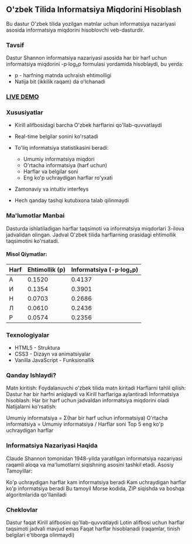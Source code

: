 ## O'zbek Tilida Informatsiya Miqdorini Hisoblash
Bu dastur O'zbek tilida yozilgan matnlar uchun informatsiya nazariyasi asosida informatsiya miqdorini hisoblovchi veb-dasturdir.
###  Tavsif
Dastur Shannon informatsiya nazariyasi asosida har bir harf uchun informatsiya miqdorini -p·log₂p formulasi yordamida hisoblaydi, bu yerda:

* p - harfning matnda uchraish ehtimolligi
* Natija bit (ikkilik raqam) da o'lchanadi
### [ LIVE DEMO](https://info-calculator.vercel.app/)
###  Xususiyatlar

*  Kirill alifbosidagi barcha O'zbek harflarini qo'llab-quvvatlaydi
* Real-time belgilar sonini ko'rsatadi
* To'liq informatsiya statistikasini beradi:

   - Umumiy informatsiya miqdori
   - O'rtacha informatsiya (harf uchun)
   - Harflar va belgilar soni
   - Eng ko'p uchraydigan harflar ro'yxati


* Zamonaviy va intuitiv interfeys
* Hech qanday tashqi kutubxona talab qilinmaydi




###  Ma'lumotlar Manbai
Dasturda ishlatiladigan harflar taqsimoti va informatsiya miqdorlari 3-ilova jadvalidan olingan. Jadval O'zbek tilida harflarning orasidagi ehtimollik taqsimotini ko'rsatadi.
#### Misol Qiymatlar:
|Harf |Ehtimollik (p) |Informatsiya (-p·log₂p)|
|-----|---------------|-----------------------|
|А    |0.1520         |0.4137                 |
|И    |0.1354         |0.3901                 |
|Н    |0.0703         |0.2686                 |
|Л    |0.0610         |0.2436                 |
|Р    |0.0574         |0.2356                 |
###  Texnologiyalar

- HTML5 - Struktura
- CSS3 - Dizayn va animatsiyalar
- Vanilla JavaScript - Funksionallik

###  Qanday Ishlaydi?

Matn kiritish: Foydalanuvchi o'zbek tilida matn kiritadi
Harflarni tahlil qilish: Dastur har bir harfni aniqlaydi va Kirill harflariga aylantiradi
Informatsiya hisoblash: Har bir harf uchun jadvaldan informatsiya miqdorini oladi
Natijalarni ko'rsatish:

Umumiy informatsiya = Σ(har bir harf uchun informatsiya)
O'rtacha informatsiya = Umumiy informatsiya / Harflar soni
Top 5 eng ko'p uchraydigan harflar

###  Informatsiya Nazariyasi Haqida
Claude Shannon tomonidan 1948-yilda yaratilgan informatsiya nazariyasi raqamli aloqa va ma'lumotlarni siqishning asosini tashkil etadi.
Asosiy Tamoyillar:

Ko'p uchraydigan harflar kam informatsiya beradi
Kam uchraydigan harflar ko'p informatsiya beradi
Bu tamoyil Morse kodida, ZIP siqishda va boshqa algoritmlarida qo'llaniladi

###  Cheklovlar

Dastur faqat Kirill alifbosini qo'llab-quvvatlaydi
Lotin alifbosi uchun harflar taqsimoti jadvali mavjud emas
Faqat harflar hisoblanadi (raqamlar, tinish belgilari e'tiborga olinmaydi)

